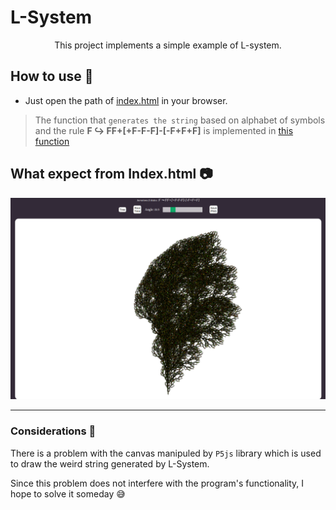 # L-System

<p align="center">This project implements a simple example of L-system.
 
## How to use :scroll:

- Just open the path of [index.html](./src/index.html) in your browser.

>The function that `generates the string` based on alphabet of symbols and the rule <strong>F &#8618; FF+[+F-F-F]-[-F+F+F]</strong> is implemented in [this function](https://github.com/iamseki/L-system-gen/blob/master/src/javascript/draw.js#L47)

## What expect from Index.html :camera:

<img src="./sample.png"/> 

---

### Considerations :grimacing:

There is a problem with the canvas manipuled by `P5js` library which is used to draw the weird string generated by L-System. 

Since this problem does not interfere with the program's functionality, I hope to solve it someday :sweat_smile:

